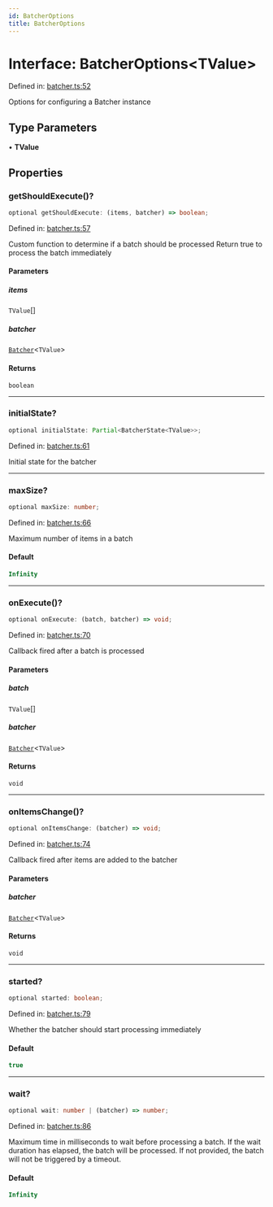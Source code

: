 ```yaml
---
id: BatcherOptions
title: BatcherOptions
---
```


<!-- DO NOT EDIT: this page is autogenerated from the type comments -->

# Interface: BatcherOptions\<TValue\>

Defined in: [batcher.ts:52](https://github.com/TanStack/pacer/blob/main/packages/pacer/src/batcher.ts#L52)

Options for configuring a Batcher instance

## Type Parameters

• **TValue**

## Properties

### getShouldExecute()?

```ts
optional getShouldExecute: (items, batcher) => boolean;
```

Defined in: [batcher.ts:57](https://github.com/TanStack/pacer/blob/main/packages/pacer/src/batcher.ts#L57)

Custom function to determine if a batch should be processed
Return true to process the batch immediately

#### Parameters

##### items

`TValue`[]

##### batcher

[`Batcher`](../../classes/batcher.md)\<`TValue`\>

#### Returns

`boolean`

***

### initialState?

```ts
optional initialState: Partial<BatcherState<TValue>>;
```

Defined in: [batcher.ts:61](https://github.com/TanStack/pacer/blob/main/packages/pacer/src/batcher.ts#L61)

Initial state for the batcher

***

### maxSize?

```ts
optional maxSize: number;
```

Defined in: [batcher.ts:66](https://github.com/TanStack/pacer/blob/main/packages/pacer/src/batcher.ts#L66)

Maximum number of items in a batch

#### Default

```ts
Infinity
```

***

### onExecute()?

```ts
optional onExecute: (batch, batcher) => void;
```

Defined in: [batcher.ts:70](https://github.com/TanStack/pacer/blob/main/packages/pacer/src/batcher.ts#L70)

Callback fired after a batch is processed

#### Parameters

##### batch

`TValue`[]

##### batcher

[`Batcher`](../../classes/batcher.md)\<`TValue`\>

#### Returns

`void`

***

### onItemsChange()?

```ts
optional onItemsChange: (batcher) => void;
```

Defined in: [batcher.ts:74](https://github.com/TanStack/pacer/blob/main/packages/pacer/src/batcher.ts#L74)

Callback fired after items are added to the batcher

#### Parameters

##### batcher

[`Batcher`](../../classes/batcher.md)\<`TValue`\>

#### Returns

`void`

***

### started?

```ts
optional started: boolean;
```

Defined in: [batcher.ts:79](https://github.com/TanStack/pacer/blob/main/packages/pacer/src/batcher.ts#L79)

Whether the batcher should start processing immediately

#### Default

```ts
true
```

***

### wait?

```ts
optional wait: number | (batcher) => number;
```

Defined in: [batcher.ts:86](https://github.com/TanStack/pacer/blob/main/packages/pacer/src/batcher.ts#L86)

Maximum time in milliseconds to wait before processing a batch.
If the wait duration has elapsed, the batch will be processed.
If not provided, the batch will not be triggered by a timeout.

#### Default

```ts
Infinity
```
